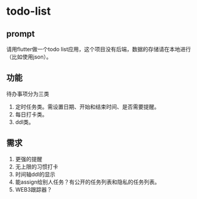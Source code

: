 # todo-list

## prompt
请用flutter做一个todo list应用，这个项目没有后端，数据的存储请在本地进行（比如使用json）。

## 功能
待办事项分为三类
1. 定时任务类。需设置日期、开始和结束时间、是否需要提醒。
2. 每日打卡类。
3. ddl类。

## 需求
1. 更强的提醒
2. 无上限的习惯打卡
3. 时间轴ddl的显示
4. 能assign给别人任务？有公开的任务列表和隐私的任务列表。
5. WEB3跟踪器？
   